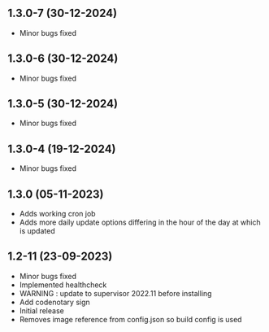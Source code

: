 ## 1.3.0-7 (30-12-2024)
- Minor bugs fixed
## 1.3.0-6 (30-12-2024)
- Minor bugs fixed
## 1.3.0-5 (30-12-2024)
- Minor bugs fixed
## 1.3.0-4 (19-12-2024)
- Minor bugs fixed

## 1.3.0 (05-11-2023)

- Adds working cron job
- Adds more daily update options differing in the hour of the day at which is updated

## 1.2-11 (23-09-2023)

- Minor bugs fixed
- Implemented healthcheck
- WARNING : update to supervisor 2022.11 before installing
- Add codenotary sign
- Initial release
- Removes image reference from config.json so build config is used
